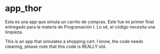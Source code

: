 # app_thor
Esta es una app que simula un carrito de compras. Este fue mi primer final entregado para la materia de Programación I. Lo sé, el código necesita una limpieza.


This is an app that simulates a shopping cart. I know, the code needs cleaning, please note that this code is REALLY old.
